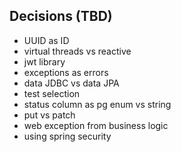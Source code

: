 ## Decisions (TBD)
- UUID as ID
- virtual threads vs reactive
- jwt library
- exceptions as errors
- data JDBC vs data JPA
- test selection
- status column as pg enum vs string
- put vs patch
- web exception from business logic
- using spring security